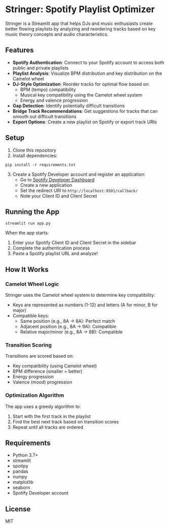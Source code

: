 # Stringer: Spotify Playlist Optimizer

Stringer is a Streamlit app that helps DJs and music enthusiasts create better flowing playlists by analyzing and reordering tracks based on key music theory concepts and audio characteristics.

## Features

- **Spotify Authentication**: Connect to your Spotify account to access both public and private playlists
- **Playlist Analysis**: Visualize BPM distribution and key distribution on the Camelot wheel
- **DJ-Style Optimization**: Reorder tracks for optimal flow based on:
  - BPM (tempo) compatibility
  - Musical key compatibility using the Camelot wheel system
  - Energy and valence progression
- **Gap Detection**: Identify potentially difficult transitions
- **Bridge Track Recommendations**: Get suggestions for tracks that can smooth out difficult transitions
- **Export Options**: Create a new playlist on Spotify or export track URIs

## Setup

1. Clone this repository
2. Install dependencies:
```
pip install -r requirements.txt
```
3. Create a Spotify Developer account and register an application:
   - Go to [Spotify Developer Dashboard](https://developer.spotify.com/dashboard/applications)
   - Create a new application
   - Set the redirect URI to `http://localhost:8501/callback/`
   - Note your Client ID and Client Secret

## Running the App

```
streamlit run app.py
```

When the app starts:
1. Enter your Spotify Client ID and Client Secret in the sidebar
2. Complete the authentication process
3. Paste a Spotify playlist URL and analyze!

## How It Works

### Camelot Wheel Logic

Stringer uses the Camelot wheel system to determine key compatibility:
- Keys are represented as numbers (1-12) and letters (A for minor, B for major)
- Compatible keys:
  - Same position (e.g., 8A → 8A): Perfect match
  - Adjacent position (e.g., 8A → 9A): Compatible
  - Relative major/minor (e.g., 8A → 8B): Compatible

### Transition Scoring

Transitions are scored based on:
- Key compatibility (using Camelot wheel)
- BPM difference (smaller = better)
- Energy progression
- Valence (mood) progression

### Optimization Algorithm

The app uses a greedy algorithm to:
1. Start with the first track in the playlist
2. Find the best next track based on transition scores
3. Repeat until all tracks are ordered

## Requirements

- Python 3.7+
- streamlit
- spotipy
- pandas
- numpy
- matplotlib
- seaborn
- Spotify Developer account

## License

MIT
